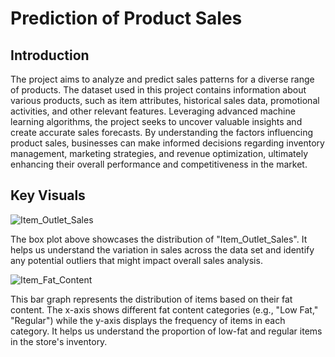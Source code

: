 # Prediction of Product Sales

## Introduction

The project aims to analyze and predict sales patterns for a diverse range of products. The dataset used in this project contains information about various products, such as item attributes, historical sales data, promotional activities, and other relevant features. Leveraging advanced machine learning algorithms, the project seeks to uncover valuable insights and create accurate sales forecasts. By understanding the factors influencing product sales, businesses can make informed decisions regarding inventory management, marketing strategies, and revenue optimization, ultimately enhancing their overall performance and competitiveness in the market.

## Key Visuals

![Item_Outlet_Sales](https://github.com/Yaman-Shadid/Prediction-of-Product-Sales/assets/116229037/bf978c22-2605-4d88-963f-5472a9d12618)

The box plot above showcases the distribution of "Item_Outlet_Sales". It helps us understand the variation in sales across the data set and identify any potential outliers that might impact overall sales analysis.

![Item_Fat_Content](https://github.com/Yaman-Shadid/Prediction-of-Product-Sales/assets/116229037/c1be1d74-803d-49d0-9c9d-4c2348332453)

This bar graph represents the distribution of items based on their fat content. The x-axis shows different fat content categories (e.g., "Low Fat," "Regular") while the y-axis displays the frequency of items in each category. It helps us understand the proportion of low-fat and regular items in the store's inventory.
